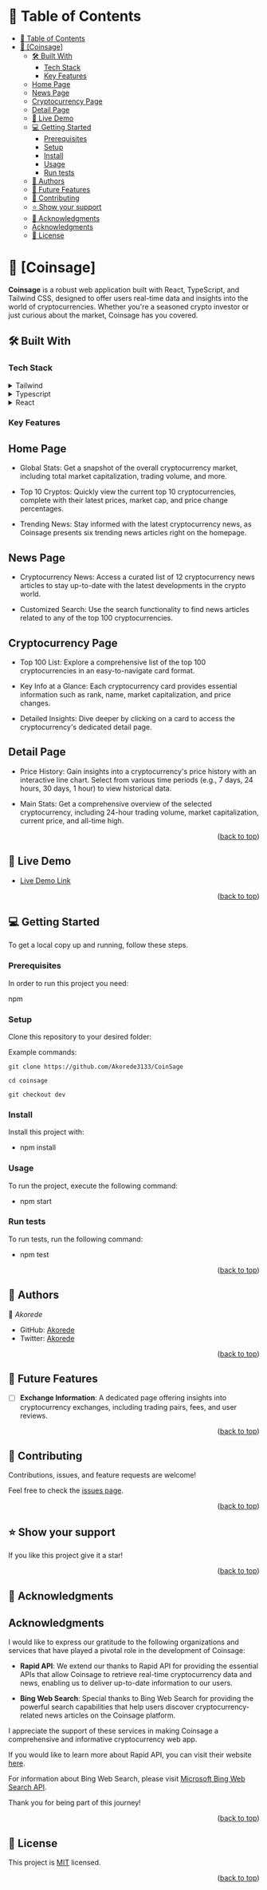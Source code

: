 <!-- TABLE OF CONTENTS -->

# 📗 Table of Contents

- [📗 Table of Contents](#-table-of-contents)
- [📖 \[Coinsage\] ](#-coinsage-)
  - [🛠 Built With ](#-built-with-)
    - [Tech Stack ](#tech-stack-)
    - [Key Features ](#key-features-)
  - [Home Page](#home-page)
  - [News Page](#news-page)
  - [Cryptocurrency Page](#cryptocurrency-page)
  - [Detail Page](#detail-page)
  - [🚀 Live Demo ](#-live-demo-)
  - [💻 Getting Started ](#-getting-started-)
    - [Prerequisites](#prerequisites)
    - [Setup](#setup)
    - [Install](#install)
    - [Usage](#usage)
    - [Run tests](#run-tests)
  - [👥 Authors ](#-authors-)
  - [🔭 Future Features ](#-future-features-)
  - [🤝 Contributing ](#-contributing-)
  - [⭐️ Show your support ](#️-show-your-support-)
  - [🙏 Acknowledgments ](#-acknowledgments-)
  - [Acknowledgments](#acknowledgments)
  - [📝 License ](#-license-)

<!-- PROJECT DESCRIPTION -->

# 📖 [Coinsage] <a name="about-project"></a>

**Coinsage** is a robust web application built with React, TypeScript, and Tailwind CSS, designed to offer users real-time data and insights into the world of cryptocurrencies. Whether you're a seasoned crypto investor or just curious about the market, Coinsage has you covered.



## 🛠 Built With <a name="built-with"></a>

### Tech Stack <a name="tech-stack"></a>

<details>
  <summary>Tailwind</summary>
  <ul>
    <li><a href="https://www.tailwind.com/">Tailwind</a></li>
  </ul>
</details>

<details>
<summary>Typescript</summary>
  <ul>
    <li><a href="https://www.typescriptlang.org/">Typescript</a></li>
  </ul>
</details>

<details>
  <summary>React</summary>
  <ul>
    <li><a href="https://react.dev/">React</a></li>
  </ul>
</details>

<!-- Features -->

### Key Features <a name="key-features"></a>
## Home Page
* Global Stats: Get a snapshot of the overall cryptocurrency market, including total market capitalization, trading volume, and more.

* Top 10 Cryptos: Quickly view the current top 10 cryptocurrencies, complete with their latest prices, market cap, and price change percentages.

* Trending News: Stay informed with the latest cryptocurrency news, as Coinsage presents six trending news articles right on the homepage.

## News Page
* Cryptocurrency News: Access a curated list of 12 cryptocurrency news articles to stay up-to-date with the latest developments in the crypto world.

* Customized Search: Use the search functionality to find news articles related to any of the top 100 cryptocurrencies.

## Cryptocurrency Page
* Top 100 List: Explore a comprehensive list of the top 100 cryptocurrencies in an easy-to-navigate card format.

* Key Info at a Glance: Each cryptocurrency card provides essential information such as rank, name, market capitalization, and price changes.

* Detailed Insights: Dive deeper by clicking on a card to access the cryptocurrency's dedicated detail page.

## Detail Page
* Price History: Gain insights into a cryptocurrency's price history with an interactive line chart. Select from various time periods (e.g., 7 days, 24 hours, 30 days, 1 hour) to view historical data.

* Main Stats: Get a comprehensive overview of the selected cryptocurrency, including 24-hour trading volume, market capitalization, current price, and all-time high.



<p align="right">(<a href="#readme-top">back to top</a>)</p>


## 🚀 Live Demo <a name="live-demo"></a>
- [Live Demo Link](https://coinsage.onrender.com)

<p align="right">(<a href="#readme-top">back to top</a>)</p>



<!-- GETTING STARTED -->

## 💻 Getting Started <a name="getting-started"></a>

To get a local copy up and running, follow these steps.

### Prerequisites

In order to run this project you need:

npm

### Setup

Clone this repository to your desired folder:

Example commands:

` git clone https://github.com/Akorede3133/CoinSage `

`cd coinsage`

`git checkout dev`

### Install

Install this project with:
- npm install

### Usage

To run the project, execute the following command:

- npm start

### Run tests

To run tests, run the following command:

- npm test

<p align="right">(<a href="#readme-top">back to top</a>)</p>

<!-- AUTHORS -->

## 👥 Authors <a name="authors"></a>

👤 *Akorede*

- GitHub: [Akorede](https://github.com/Akorede3133)
- Twitter: [Akorede](https://twitter.com/SaheedAkorede7)

<p align="right">(<a href="#readme-top">back to top</a>)</p>


## 🔭 Future Features <a name="future-features"></a>

- [ ] **Exchange Information**: A dedicated page offering insights into cryptocurrency exchanges, including trading pairs, fees, and user reviews.
<p align="right">(<a href="#readme-top">back to top</a>)</p>

<!-- CONTRIBUTING -->

## 🤝 Contributing <a name="contributing"></a>

Contributions, issues, and feature requests are welcome!

Feel free to check the [issues page](https://github.com/Akorede3133/CoinSage/issues).

<p align="right">(<a href="#readme-top">back to top</a>)</p>

<!-- SUPPORT -->

## ⭐️ Show your support <a name="support"></a>

If you like this project give it a star!

<p align="right">(<a href="#readme-top">back to top</a>)</p>

<!-- ACKNOWLEDGEMENTS -->

## 🙏 Acknowledgments <a name="acknowledgements"></a>

## Acknowledgments

I would like to express our gratitude to the following organizations and services that have played a pivotal role in the development of Coinsage:

- **Rapid API**: We extend our thanks to Rapid API for providing the essential APIs that allow Coinsage to retrieve real-time cryptocurrency data and news, enabling us to deliver up-to-date information to our users.

- **Bing Web Search**: Special thanks to Bing Web Search for providing the powerful search capabilities that help users discover cryptocurrency-related news articles on the Coinsage platform.

I appreciate the support of these services in making Coinsage a comprehensive and informative cryptocurrency web app.

If you would like to learn more about Rapid API, you can visit their website [here](https://rapidapi.com/).

For information about Bing Web Search, please visit [Microsoft Bing Web Search API](https://www.microsoft.com/en-us/bing/apis/bing-web-search-api-v7).

Thank you for being part of this journey!


<p align="right">(<a href="#readme-top">back to top</a>)</p>

<!-- LICENSE -->

## 📝 License <a name="license"></a>

This project is [MIT](https://github.com/Akorede3133/CoinSage/blob/dev/LICENSE) licensed.

<p align="right">(<a href="#readme-top">back to top</a>)</p>
